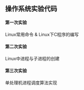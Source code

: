 ## 操作系统实验代码

#### 第一次实验

Linux常用命令 & Linux下C程序的编写

#### 第二次实验

Linux中进程与子进程的创建

#### 第三次实验

单处理机进程调度算法实现
